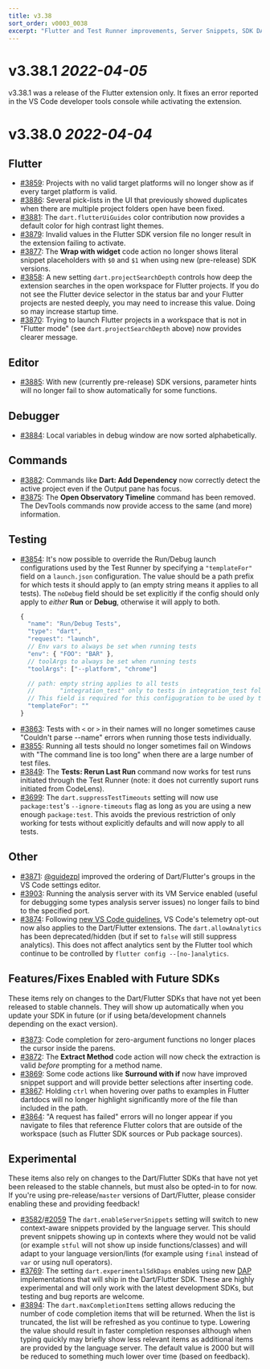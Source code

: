 ```yaml
---
title: v3.38
sort_order: v0003_0038
excerpt: "Flutter and Test Runner improvements, Server Snippets, SDK DAPs, Max Completion Items"
---
```


# v3.38.1 *2022-04-05*

v3.38.1 was a release of the Flutter extension only. It fixes an error reported in the VS Code developer tools console while activating the extension.

# v3.38.0 *2022-04-04*

## Flutter

- [#3859](https://github.com/Dart-Code/Dart-Code/issues/3859): Projects with no valid target platforms will no longer show as if every target platform is valid.
- [#3886](https://github.com/Dart-Code/Dart-Code/issues/3886): Several pick-lists in the UI that previously showed duplicates when there are multiple project folders open have been fixed.
- [#3881](https://github.com/Dart-Code/Dart-Code/issues/3881): The `dart.flutterUiGuides` color contribution now provides a default color for high contrast light themes.
- [#3879](https://github.com/Dart-Code/Dart-Code/issues/3879): Invalid values in the Flutter SDK version file no longer result in the extension failing to activate.
- [#3877](https://github.com/Dart-Code/Dart-Code/issues/3877): The **Wrap with widget** code action no longer shows literal snippet placeholders with `$0` and `$1` when using new (pre-release) SDK versions.
- [#3858](https://github.com/Dart-Code/Dart-Code/issues/3858): A new setting `dart.projectSearchDepth` controls how deep the extension searches in the open workspace for Flutter projects. If you do not see the Flutter device selector in the status bar and your Flutter projects are nested deeply, you may need to increase this value. Doing so may increase startup time.
- [#3870](https://github.com/Dart-Code/Dart-Code/issues/3870): Trying to launch Flutter projects in a workspace that is not in "Flutter mode" (see `dart.projectSearchDepth` above) now provides clearer message.

## Editor

- [#3885](https://github.com/Dart-Code/Dart-Code/issues/3885): With new (currently pre-release) SDK versions, parameter hints will no longer fail to show automatically for some functions.

## Debugger

- [#3884](https://github.com/Dart-Code/Dart-Code/issues/3884): Local variables in debug window are now sorted alphabetically.

## Commands

- [#3882](https://github.com/Dart-Code/Dart-Code/issues/3882): Commands like **Dart: Add Dependency** now correctly detect the active project even if the Output pane has focus.
- [#3875](https://github.com/Dart-Code/Dart-Code/issues/3875): The **Open Observatory Timeline** command has been removed. The DevTools commands now provide access to the same (and more) information.

## Testing

- [#3854](https://github.com/Dart-Code/Dart-Code/issues/3854): It's now possible to override the Run/Debug launch configurations used by the Test Runner by specifying a `"templateFor"` field on a `launch.json` configuration. The value should be a path prefix for which tests it should apply to (an empty string means it applies to all tests). The `noDebug` field should be set explicitly if the config should only apply to _either_ **Run** or **Debug**, otherwise it will apply to both.
  ```js
  {
  	"name": "Run/Debug Tests",
  	"type": "dart",
  	"request": "launch",
  	// Env vars to always be set when running tests
  	"env": { "FOO": "BAR" },
	// toolArgs to always be set when running tests
  	"toolArgs": ["--platform", "chrome"]

  	// path: empty string applies to all tests
  	//       "integration_test" only to tests in integration_test folder, etc.
	// This field is required for this configugration to be used by the test runner.
  	"templateFor": ""
  }
  ```
- [#3863](https://github.com/Dart-Code/Dart-Code/issues/3863): Tests with `<` or `>` in their names will no longer sometimes cause "Couldn't parse --name" errors when running those tests individually.
- [#3855](https://github.com/Dart-Code/Dart-Code/issues/3855): Running all tests should no longer sometimes fail on Windows with "The command line is too long" when there are a large number of test files.
- [#3849](https://github.com/Dart-Code/Dart-Code/issues/3849): The **Tests: Rerun Last Run** command now works for test runs initiated through the Test Runner (note: it does not currently suport runs initiated from CodeLens).
- [#3699](https://github.com/Dart-Code/Dart-Code/issues/3699): The `dart.suppressTestTimeouts` setting will now use `package:test`'s `--ignore-timeouts` flag as long as you are using a new enough `package:test`. This avoids the previous restriction of only working for tests without explicitly defaults and will now apply to all tests.

## Other

- [#3871](https://github.com/Dart-Code/Dart-Code/issues/3871): [@guidezpl](https://github.com/guidezpl) improved the ordering of Dart/Flutter's groups in the VS Code settings editor.
- [#3903](https://github.com/Dart-Code/Dart-Code/issues/3903): Running the analysis server with its VM Service enabled (useful for debugging some types analysis server issues) no longer fails to bind to the specified port.
- [#3874](https://github.com/Dart-Code/Dart-Code/issues/3874): Following [new VS Code guidelines](https://code.visualstudio.com/docs/getstarted/telemetry#_disable-telemetry-reporting), VS Code's telemetry opt-out now also applies to the Dart/Flutter extensions. The `dart.allowAnalytics` has been deprecated/hidden (but if set to `false` will still suppress analytics). This does not affect analytics sent by the Flutter tool which continue to be controlled by `flutter config --[no-]analytics`.

## Features/Fixes Enabled with Future SDKs

These items rely on changes to the Dart/Flutter SDKs that have not yet been released to stable channels. They will show up automatically when you update your SDK in future (or if using beta/development channels depending on the exact version).

- [#3873](https://github.com/Dart-Code/Dart-Code/issues/3873): Code completion for zero-argument functions no longer places the cursor inside the parens.
- [#3872](https://github.com/Dart-Code/Dart-Code/issues/3872): The **Extract Method** code action will now check the extraction is valid _before_ prompting for a method name.
- [#3869](https://github.com/Dart-Code/Dart-Code/issues/3869): Some code actions like **Surround with if** now have improved snippet support and will provide better selections after inserting code.
- [#3867](https://github.com/Dart-Code/Dart-Code/issues/3867): Holding `ctrl` when hovering over paths to examples in Flutter dartdocs will no longer highlight significantly more of the file than included in the path.
- [#3864](https://github.com/Dart-Code/Dart-Code/issues/3864): "A request has failed" errors will no longer appear if you navigate to files that reference Flutter colors that are outside of the workspace (such as Flutter SDK sources or Pub package sources).

## Experimental

These items also rely on changes to the Dart/Flutter SDKs that have not yet been released to the stable channels, but must also be opted-in to for now. If you're using pre-release/`master` versions of Dart/Flutter, please consider enabling these and providing feedback!

- [#3582](https://github.com/Dart-Code/Dart-Code/issues/3582)/[#2059](https://github.com/Dart-Code/Dart-Code/issues/2059) The `dart.enableServerSnippets` setting will switch to new context-aware snippets provided by the language server. This should prevent snippets showing up in contexts where they would not be valid (or example `stful` will not show up inside functions/classes) and will adapt to your language version/lints (for example using `final` instead of `var` or using null operators).
- [#3769](https://github.com/Dart-Code/Dart-Code/issues/3769): The setting `dart.experimentalSdkDaps` enables using new [DAP](https://microsoft.github.io/debug-adapter-protocol/) implementations that will ship in the Dart/Flutter SDK. These are highly experimental and will only work with the latest development SDKs, but testing and bug reports are welcome.
- [#3894](https://github.com/Dart-Code/Dart-Code/issues/3894): The `dart.maxCompletionItems` setting allows reducing the number of code completion items that will be returned. When the list is truncated, the list will be refreshed as you continue to type. Lowering the value should result in faster completion responses although when typing quickly may briefly show less relevant items as additional items are provided by the language server. The default value is 2000 but will be reduced to something much lower over time (based on feedback).
